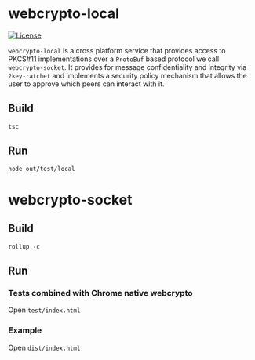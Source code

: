 # webcrypto-local

[![License](https://img.shields.io/badge/license-MIT-green.svg?style=flat)](https://raw.githubusercontent.com/PeculiarVentures/2key-ratchet/master/LICENSE.md)


`webcrypto-local` is a cross platform service that provides access to PKCS#11 implementations over a `ProtoBuf` based protocol we call `webcrypto-socket`. It provides for message confidentiality and integrity via `2key-ratchet` and implements a security policy mechanism that allows the user to approve which peers can interact with it. 


## Build

```
tsc
```

## Run

```
node out/test/local
```

# webcrypto-socket

## Build

```
rollup -c
```

## Run

### Tests combined with Chrome native webcrypto

Open `test/index.html`

### Example

Open `dist/index.html`

